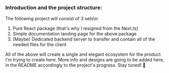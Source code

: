### Introduction and the project structure: 

The following project will consist of 3 sets\n: 
1. Pure React package (that's why I resigned from the Next.ts)
2. Simple documentation landing page for the above package
3. (Maybe) Dedicated backend server to transfer and contain all of the needed files for the client


All of the above will create a single and elegant ecosystem for the product I'm trying to create here. More info and designs are going to be added here, in the README accordingly to the project's progress. Stay tuned! 🎉